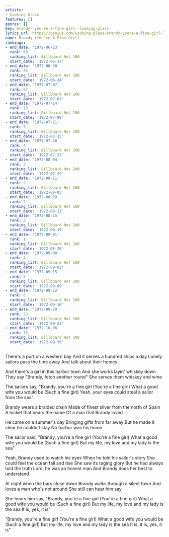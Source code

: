 ```yaml
---
artists:
- Looking Glass
features: []
genres: []
key: brandy--you-re-a-fine-girl--looking-glass
lyrics_url: https://genius.com/Looking-glass-brandy-youre-a-fine-girl-lyrics
name: Brandy (You're A Fine Girl)
rankings:
- end_date: '1972-06-23'
  rank: 68
  ranking_list: Billboard Hot 100
  start_date: '1972-06-17'
- end_date: '1972-06-30'
  rank: 45
  ranking_list: Billboard Hot 100
  start_date: '1972-06-24'
- end_date: '1972-07-07'
  rank: 27
  ranking_list: Billboard Hot 100
  start_date: '1972-07-01'
- end_date: '1972-07-14'
  rank: 12
  ranking_list: Billboard Hot 100
  start_date: '1972-07-08'
- end_date: '1972-07-21'
  rank: 5
  ranking_list: Billboard Hot 100
  start_date: '1972-07-15'
- end_date: '1972-07-28'
  rank: 4
  ranking_list: Billboard Hot 100
  start_date: '1972-07-22'
- end_date: '1972-08-04'
  rank: 2
  ranking_list: Billboard Hot 100
  start_date: '1972-07-29'
- end_date: '1972-08-11'
  rank: 2
  ranking_list: Billboard Hot 100
  start_date: '1972-08-05'
- end_date: '1972-08-18'
  rank: 2
  ranking_list: Billboard Hot 100
  start_date: '1972-08-12'
- end_date: '1972-08-25'
  rank: 2
  ranking_list: Billboard Hot 100
  start_date: '1972-08-19'
- end_date: '1972-09-01'
  rank: 1
  ranking_list: Billboard Hot 100
  start_date: '1972-08-26'
- end_date: '1972-09-08'
  rank: 4
  ranking_list: Billboard Hot 100
  start_date: '1972-09-02'
- end_date: '1972-09-15'
  rank: 5
  ranking_list: Billboard Hot 100
  start_date: '1972-09-09'
- end_date: '1972-09-22'
  rank: 8
  ranking_list: Billboard Hot 100
  start_date: '1972-09-16'
- end_date: '1972-09-29'
  rank: 23
  ranking_list: Billboard Hot 100
  start_date: '1972-09-23'
- end_date: '1972-10-06'
  rank: 33
  ranking_list: Billboard Hot 100
  start_date: '1972-09-30'
---
```

There's a port on a western bay
And it serves a hundred ships a day
Lonely sailors pass the time away
And talk about their homes


And there's a girl in this harbor town
And she works layin' whiskey down
They say "Brandy, fetch another round"
She serves them whiskey and wine


The sailors say, "Brandy, you're a fine girl
(You're a fine girl)
What a good wife you would be
(Such a fine girl)
Yeah, your eyes could steal a sailor from the sea"


Brandy wears a braided chain
Made of finest silver from the north of Spain
A locket that bears the name
Of a man that Brandy loved


He came on a summer's day
Bringing gifts from far away
But he made it clear he couldn't stay
No harbor was his home


The sailor said, "Brandy, you're a fine girl
(You're a fine girl)
What a good wife you would be
(Such a fine girl)
But my life, my love and my lady is the sea"


Yeah, Brandy used to watch his eyes
When he told his sailor's story
She could feel the ocean fall and rise
She saw its raging glory
But he had always told the truth
Lord, he was an honest man
And Brandy does her best to understand


At night when the bars close down
Brandy walks through a silent town
And loves a man who's not around
She still can hear him say


She hears him say, "Brandy, you're a fine girl
(You're a fine girl)
What a good wife you would be
(Such a fine girl)
But my life, my love and my lady is the sea
It is, yes, it is"

"Brandy, you're a fine girl
(You're a fine girl)
What a good wife you would be
(Such a fine girl)
But my life, my love and my lady is the sea
It is, it is, yes, it is"
